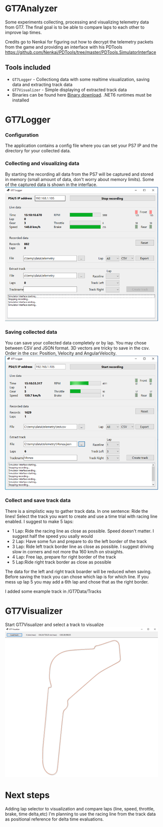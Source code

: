 # GT7Analyzer
Some experiments collecting, processing and visualizing telemetry data from GT7.
The final goal is to be able to compare laps to each other to improve lap times.

Credits go to Nenkai for figuring out how to decrypt the telemetry packets from the game and providing an interface with his PDTools https://github.com/Nenkai/PDTools/tree/master/PDTools.SimulatorInterface

## Tools included
* `GT7Logger` - Collectiong data with some realtime visualization, saving data and extracting track data
* `GT7Visualizer` - Simple displaying of extracted track data
* Binaries can be found here <a href="https://github.com/RealJean42/GT7Analyzer/releases/tag/v0.1.0">Binary download</a>. .NET6 runtimes must be installed

# GT7Logger
### Configuration
The application contains a config file where you can set your PS7 IP and the directory for your collected data.
### Collecting and visualizing data
By starting the recording all data from the PS7 will be captured and stored in memory (small amount of data, don't worry about memory limits). Some of the captured data is shown in the interface.
<img src="https://github.com/RealJean42/GT7Analyzer/blob/master/Docs/Images/Collecting.PNG"></img>
### Saving collected data
You can save your collected data completely or by lap. You may chose between CSV and JSON format. 3D vectors are tricky to save in the csv. Order in the csv: Position, Velocity and AngularVelocity.
<img src="https://github.com/RealJean42/GT7Analyzer/blob/master/Docs/Images/Extracting.PNG"></img>
### Collect and save track data
There is a simplistic way to gather track data. In one sentence: Ride the lines!
Select the track you want to create and use a time trial with racing line enabled.
I suggest to make 5 laps:
* 1 Lap: Ride the racing line as close as possible. Speed doesn't matter. I suggest half the speed you usally would
* 2 Lap: Have some fun and prepare to do the left border of the track
* 3 Lap: Ride left track border line as close as possible. I suggest driving slow in corners and not more tha 160 km/h on straights.
* 4 Lap: Free lap, prepare for right border of the track
* 5 Lap:Ride right track border as close as possible

The data for the left and right track boarder will be reduced when saving. Before saving the track you can chose which lap is for which line. If you mess up lap 5 you may add a 6th lap and chose that as the right border.

I added some example track in /GT7Data/Tracks
# GT7Visualizer
Start GT7Visualizer and select a track to visualize
<img src="https://github.com/RealJean42/GT7Analyzer/blob/master/Docs/Images/visualize.PNG"></img>
# Next steps
Adding lap selector to visualization and compare laps (line, speed, throttle, brake, time delta,etc)
I'm planning to use the racing line from the track data as positional reference for delta time evaluations.

